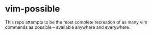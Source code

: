 # vim-possible
This repo attempts to be the most complete recreation of as many vim commands as possible – available anywhere and everywhere.
